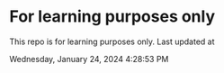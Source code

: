 # For learning purposes only
This repo is for learning purposes only.
Last updated at

Wednesday, January 24, 2024 4:28:53 PM

